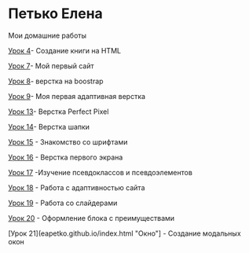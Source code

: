 # Петько Елена
Мои домашние работы

[Урок 4](eapetko.github.io/lesson_4/book.html  "Своя книга")- Создание книги на HTML

[Урок 7](eapetko.github.io/lesson_7/index.html "Сайт заработка")- Мой первый сайт

[Урок 8](eapetko.github.io/lesson_8/index.html "Наши преимущества")- верстка на boostrap

[Урок 9](eapetko.github.io/lesson_9/index.html "Заработай миллион")- Моя первая адаптивная верстка

[Урок 13](eapetko.github.io/lesson_13/index.html "Форма")- Верстка Perfect Pixel

[Урок 14](eapetko.github.io/lesson_14/index.html "Автоматизированная штукатурка стен")- Верстка шапки

[Урок 15](eapetko.github.io/lesson_15/index.html "Различные шрифты") - Знакомство со шрифтами

[Урок 16](https://github.com/eapetko/eapetko.github.io/blob/main/lesson_14/index.html "Штукатурка") - Верстка первого экрана

[Урок 17](eapetko.github.io/lesson_16/index.html "Картинки") -Изучение псевдоклассов и псевдоэлементов

[Урок 18](eapetko.github.io/lesson_14/index.html "Штукатурка") - Работа с адаптивностью сайта

[Урок 19](eapetko.github.io/lesson_19/index.html "Слайдеры") - Работа со слайдерами

[Урок 20](eapetko.github.io/lesson_20/index.html "Преимущества") - Оформление блока с преимуществами

[Урок 21](eapetko.github.io/index.html "Окно"] - Создание модальных окон
